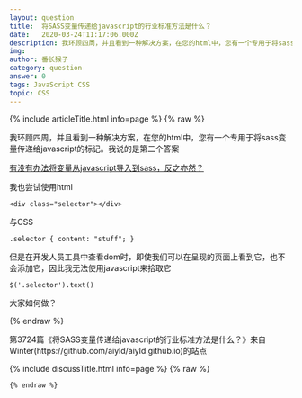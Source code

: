```yaml
---
layout: question
title:  将SASS变量传递给javascript的行业标准方法是什么？
date:   2020-03-24T11:17:06.000Z
description: 我环顾四周，并且看到一种解决方案，在您的html中，您有一个专用于将sass变量传递给javascript的标记。我说的是第二个答案有没有办法将变量从...
img: 
author: 番长猴子
category: question
answer: 0
tags: JavaScript CSS
topic: CSS
---
```

<div class="article-root">
  <div class="article">
    {% include articleTitle.html info=page %}
    {% raw %}
    <div class="article-content"><p><font style="vertical-align: inherit;"><font style="vertical-align: inherit;">我环顾四周，并且看到一种解决方案，在您的html中，您有一个专用于将sass变量传递给javascript的标记。</font><font style="vertical-align: inherit;">我说的是第二个答案</font></font></p>

<p><a href="https://stackoverflow.com/questions/9354319/is-there-a-way-to-import-variables-from-javascript-to-sass-or-vice-versa"><font style="vertical-align: inherit;"><font style="vertical-align: inherit;">有没有办法将变量从javascript导入到sass，反之亦然？</font></font></a></p>

<p><font style="vertical-align: inherit;"><font style="vertical-align: inherit;">我也尝试使用html</font></font></p>

<pre><code>&lt;div class="selector"&gt;&lt;/div&gt;
</code></pre>

<p><font style="vertical-align: inherit;"><font style="vertical-align: inherit;">与CSS</font></font></p>

<pre><code>.selector { content: "stuff"; }
</code></pre>

<p><font style="vertical-align: inherit;"><font style="vertical-align: inherit;">但是在开发人员工具中查看dom时，即使我们可以在呈现的页面上看到它，也不会添加它，因此我无法使用javascript来拾取它</font></font></p>

<pre><code>$('.selector').text()
</code></pre>

<p><font style="vertical-align: inherit;"><font style="vertical-align: inherit;">大家如何做？</font></font></p></div>
    {% endraw %}
  </div>
  <p class="winter_mark">第3724篇《将SASS变量传递给javascript的行业标准方法是什么？》来自Winter(https://github.com/aiyld/aiyld.github.io)的站点</p>
  <div class="discuss-wrapper">
    {% include discussTitle.html info=page %}
    {% raw %}
    
    {% endraw %}
  </div>
<div>
